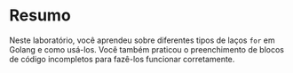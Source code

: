 # Resumo

Neste laboratório, você aprendeu sobre diferentes tipos de laços `for` em Golang e como usá-los. Você também praticou o preenchimento de blocos de código incompletos para fazê-los funcionar corretamente.
